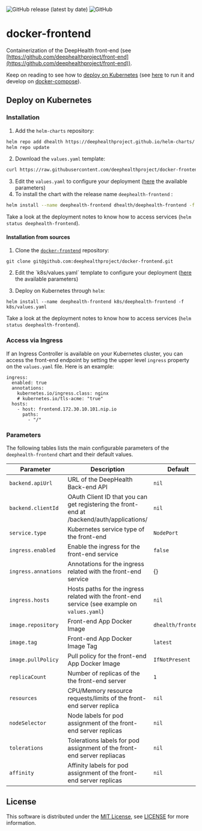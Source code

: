 ![GitHub release (latest by date)](https://img.shields.io/github/v/release/deephealthproject/docker-frontend) ![GitHub](https://img.shields.io/github/license/deephealthproject/docker-frontend)


# docker-frontend

Containerization of the DeepHealth front-end (see [https://github.com/deephealthproject/front-end](https://github.com/deephealthproject/front-end)).

Keep on reading to see how to [deploy on Kubernetes](#deploy-on-kubernetes) (see [here](https://github.com/deephealthproject/front-end) to run it and develop on [docker-compose](#develop-with-dockerCompose)).




## Deploy on Kubernetes

### Installation

1. Add the `helm-charts` repository:

```bash
helm repo add dhealth https://deephealthproject.github.io/helm-charts/
helm repo update
```

2. Download the `values.yaml` template:

```bash
curl https://raw.githubusercontent.com/deephealthproject/docker-frontend/master/k8s/deephealth-frontend/values.yaml -o values.yaml
```

3. Edit the `values.yaml` to configure your deployment ([here](#helm-chart-parameters) the available parameters)
4. To install the chart with the release name `deephealth-frontend` :

```bash
helm install --name deephealth-frontend dhealth/deephealth-frontend -f values.yaml
```

Take a look at the deployment notes to know how to access services  (`helm status deephealth-frontend`).



#### Installation from sources

1. Clone the [`docker-frontend`](https://github.com/deephealthproject/docker-frontend) repository:

```
git clone git@github.com:deephealthproject/docker-frontend.git
```

2. Edit the ´k8s/values.yaml´ template to configure your deployment ([here](#helm-chart-parameters) the available parameters)

4. Deploy on Kubernetes through `helm`:

```
helm install --name deephealth-frontend k8s/deephealth-frontend -f k8s/values.yaml
```

Take a look at the deployment notes to know how to access services  (`helm status deephealth-frontend`).



### Access via Ingress

If an Ingress Controller is available on your Kubernetes cluster, you can access the front-end endpoint by setting the upper level `ingress` property on the `values.yaml` file.  Here is an example:

```
ingress:
  enabled: true
  annotations:
    kubernetes.io/ingress.class: nginx
    # kubernetes.io/tls-acme: "true"
  hosts:
    - host: frontend.172.30.10.101.nip.io
      paths:
        - "/"
```



### Parameters

The following tables lists the main configurable parameters of the `deephealth-frontend` chart and their default values.

| Parameter           | Description                                                                                              | Default            |
| ------------------- | -------------------------------------------------------------------------------------------------------- | ------------------ |
| `backend.apiUrl`    | URL of the DeepHealth Back-end API                                                                       | `nil`              |
| `backend.clientId`  | OAuth Client ID that you can get registering the front-end at <backend-host>/backend/auth/applications/  | `nil`              |
| `service.type`      | Kubernetes service type of the front-end                                                                 | `NodePort`         |
| `ingress.enabled`   | Enable the ingress for the front-end service                                                             | `false`            |
| `ingress.annations` | Annotations for the ingress related with the front-end service                                           | {}                 |
| `ingress.hosts`     | Hosts paths for the ingress related with the front-end service (see example on `values.yaml`)            | `nil`              |
| `image.repository`  | Front-end App Docker Image                                                                               | `dhealth/frontend` |
| `image.tag`         | Front-end App Docker Image Tag                                                                           | `latest`           |
| `image.pullPolicy`  | Pull policy for the front-end App Docker Image                                                           | `IfNotPresent`     |
| `replicaCount`      | Number of replicas of the the front-end server                                                           | `1`                |
| `resources`         | CPU/Memory resource requests/limits of the front-end server replica                                      | `nil`              |
| `nodeSelector`      | Node labels for pod assignment of the front-end server replicas                                          | `nil`              |
| `tolerations`       | Tolerations labels for pod assignment of the front-end server repliacas                                  | `nil`              |
| `affinity`          | Affinity labels for pod assignment of the front-end server replicas                                      | `nil`              |



## License

This software is distributed under the [MIT License](https://opensource.org/licenses/MIT), see [LICENSE](./LICENSE) for more information.
